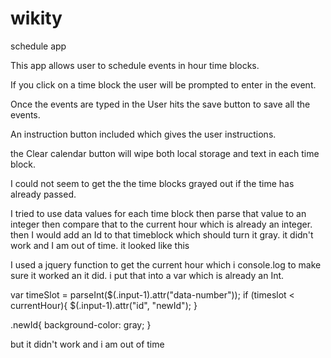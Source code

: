 # wikity
 schedule app

This app allows user to schedule events in hour time blocks.

If you click on a time block the user will be prompted to enter in the event.

Once the events are typed in the User hits the save button to save all the events.

An instruction button included which gives the user instructions.

the Clear calendar button will wipe both local storage and text in each time block.

I could not seem to get the the time blocks grayed out if the time has already passed.

I tried to use data values for each time block then parse that value to an integer then compare that to the current hour which is already an integer.  then I would add an Id to that timeblock which should turn it gray.  it didn't work and I am out of time.  it looked like this

I used a jquery function to get the current hour which i console.log to make sure it worked an it did.  i put that into a var which is already an Int.

var timeSlot = parseInt($(.input-1).attr("data-number"));
if (timeslot < currentHour){
    $(.input-1).attr("id", "newId");
}

.newId{
    background-color: gray;
}

but it didn't work and i am out of time